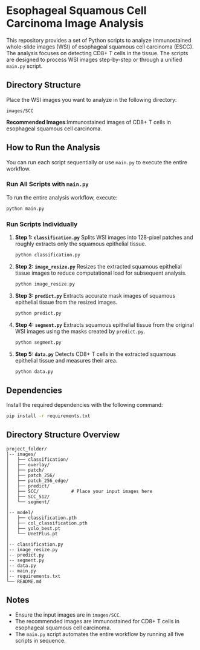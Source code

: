 # Esophageal Squamous Cell Carcinoma Image Analysis

This repository provides a set of Python scripts to analyze immunostained whole-slide images (WSI) of esophageal squamous cell carcinoma (ESCC). The analysis focuses on detecting CD8+ T cells in the tissue. The scripts are designed to process WSI images step-by-step or through a unified `main.py` script.

## Directory Structure

Place the WSI images you want to analyze in the following directory:

```
images/SCC
```

**Recommended Images**:Immunostained images of CD8+ T cells in esophageal squamous cell carcinoma.

## How to Run the Analysis

You can run each script sequentially or use `main.py` to execute the entire workflow.

### Run All Scripts with `main.py`

To run the entire analysis workflow, execute:

```bash
python main.py
```

### Run Scripts Individually

1. **Step 1: `classification.py`**   Splits WSI images into 128-pixel patches and roughly extracts only the squamous epithelial tissue.

   ```bash
   python classification.py
   ```

2. **Step 2: `image_resize.py`**   Resizes the extracted squamous epithelial tissue images to reduce computational load for subsequent analysis.

   ```bash
   python image_resize.py
   ```

3. **Step 3: `predict.py`**   Extracts accurate mask images of squamous epithelial tissue from the resized images.

   ```bash
   python predict.py
   ```

4. **Step 4: `segment.py`**   Extracts squamous epithelial tissue from the original WSI images using the masks created by `predict.py`.

   ```bash
   python segment.py
   ```

5. **Step 5: `data.py`**   Detects CD8+ T cells in the extracted squamous epithelial tissue and measures their area.

   ```bash
   python data.py
   ```

## Dependencies

Install the required dependencies with the following command:

```bash
pip install -r requirements.txt
```

## Directory Structure Overview

```
project_folder/
│-- images/
│   ├── classification/          
│   ├── overlay/
│   ├── patch/
│   ├── patch_256/
│   ├── patch_256_edge/
│   ├── predict/
│   ├── SCC/            # Place your input images here
│   ├── SCC_512/      
│   └── segment/ 
│
│-- model/
│   ├── classification.pth          
│   ├── col_classification.pth     
│   ├── yolo_best.pt     
│   └── UnetPlus.pt     
│
│-- classification.py
│-- image_resize.py
│-- predict.py
│-- segment.py
│-- data.py
│-- main.py
│-- requirements.txt
└── README.md
```

## Notes

- Ensure the input images are in `images/SCC`.
- The recommended images are immunostained for CD8+ T cells in esophageal squamous cell carcinoma.
- The `main.py` script automates the entire workflow by running all five scripts in sequence.
